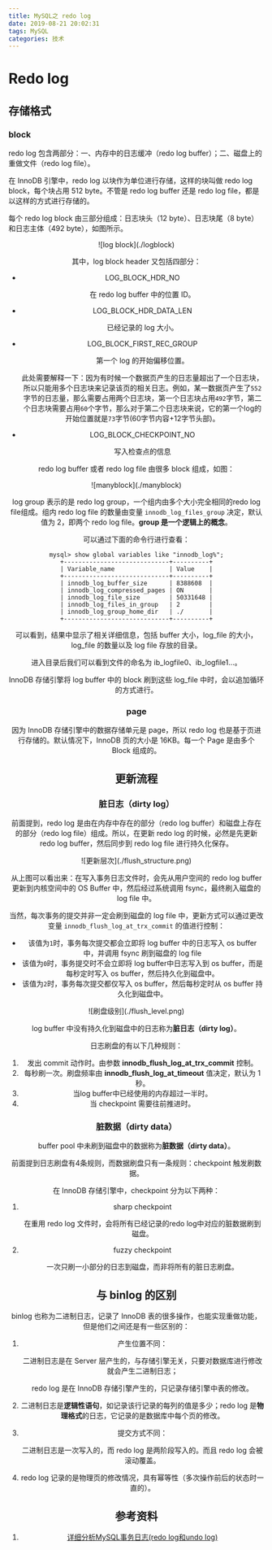 ```yaml
---
title: MySQL之 redo log
date: 2019-08-21 20:02:31
tags: MySQL
categories: 技术
---
```


# Redo log

## 存储格式

### block

redo log 包含两部分：一、内存中的日志缓冲（redo log buffer）；二、磁盘上的重做文件（redo log file）。

在 InnoDB 引擎中，redo log 以块作为单位进行存储，这样的块叫做 redo log block，每个块占用 512 byte。不管是 redo log buffer 还是 redo log file，都是以这样的方式进行存储的。

每个 redo log block 由三部分组成：日志块头（12 byte）、日志块尾（8 byte）和日志主体（492 byte），如图所示。

<div align=center>![log block](./logblock)

其中，log block header 又包括四部分：

- LOG_BLOCK_HDR_NO

  在 redo log buffer 中的位置 ID。

- LOG_BLOCK_HDR_DATA_LEN

  已经记录的 log 大小。

- LOG_BLOCK_FIRST_REC_GROUP

  第一个 log 的开始偏移位置。

  此处需要解释一下：因为有时候一个数据页产生的日志量超出了一个日志块，所以只能用多个日志块来记录该页的相关日志。例如，某一数据页产生了`552`字节的日志量，那么需要占用两个日志块，第一个日志块占用`492`字节，第二个日志块需要占用`60`个字节，那么对于第二个日志块来说，它的第一个log的开始位置就是`73`字节(60字节内容+12字节头部)。

- LOG_BLOCK_CHECKPOINT_NO

  写入检查点的信息

redo log  buffer 或者 redo log file  由很多 block 组成，如图：

<div align=center>![manyblock](./manyblock)



log group 表示的是 redo log group，一个组内由多个大小完全相同的redo log file组成。组内 redo log file 的数量由变量 `innodb_log_files_group` 决定，默认值为 2，即两个 redo log file。**group 是一个逻辑上的概念**。

可以通过下面的命令行进行查看：

```
mysql> show global variables like "innodb_log%";
+-----------------------------+----------+
| Variable_name               | Value    |
+-----------------------------+----------+
| innodb_log_buffer_size      | 8388608  |
| innodb_log_compressed_pages | ON       |
| innodb_log_file_size        | 50331648 |
| innodb_log_files_in_group   | 2        |
| innodb_log_group_home_dir   | ./       |
+-----------------------------+----------+
```

可以看到，结果中显示了相关详细信息，包括 buffer 大小，log_file 的大小，log_file 的数量以及 log file 存放的目录。

进入目录后我们可以看到文件的命名为 ib_logfile0、ib_logfile1...。

InnoDB 存储引擎将 log buffer 中的 block 刷到这些 log_file 中时，会以追加循环的方式进行。

### page

因为 InnoDB 存储引擎中的数据存储单元是 page，所以 redo log 也是基于页进行存储的。默认情况下，InnoDB 页的大小是 16KB。每一个 Page 是由多个 Block 组成的。

## 更新流程

### 脏日志（dirty log）

前面提到，redo log 是由在内存中存在的部分（redo log buffer）和磁盘上存在的部分（redo log file）组成。所以，在更新 redo log 的时候，必然是先更新 redo log buffer，然后同步到 redo log file 进行持久化保存。

<div align=center>![更新层次](./flush_structure.png)



从上图可以看出来：在写入事务日志文件时，会先从用户空间的 redo log buffer更新到内核空间中的 OS Buffer 中，然后经过系统调用 fsync，最终刷入磁盘的 log file 中。

当然，每次事务的提交并非一定会刷到磁盘的 log file 中，更新方式可以通过更改变量 `innodb_flush_log_at_trx_commit` 的值进行控制：

- 该值为`1`时，事务每次提交都会立即将 log buffer 中的日志写入 os buffer 中，并调用 fsync 刷到磁盘的 log file
- 该值为`0`时，事务提交时不会立即将 log buffer中日志写入到 os buffer，而是每秒定时写入 os buffer，然后持久化到磁盘中。
- 该值为`2`时，事务每次提交都仅写入 os buffer，然后每秒定时从 os buffer 持久化到磁盘中。

<div align=center>![刷盘级别](./flush_level.png)



log buffer 中没有持久化到磁盘中的日志称为**脏日志（dirty log）**。

日志刷盘的有以下几种规则：

1. 发出 commit 动作时。由参数 **innodb_flush_log_at_trx_commit**  控制。
2. 每秒刷一次。刷盘频率由 **innodb_flush_log_at_timeout** 值决定，默认为 1 秒。
3. 当log buffer中已经使用的内存超过一半时。
4. 当 checkpoint 需要往前推进时。

### 脏数据（dirty data）

buffer pool 中未刷到磁盘中的数据称为**脏数据（dirty data）**。

前面提到日志刷盘有4条规则，而数据刷盘只有一条规则：checkpoint 触发刷数据。

在 InnoDB 存储引擎中，checkpoint 分为以下两种：

1. sharp checkpoint

   在重用 redo log 文件时，会将所有已经记录的redo log中对应的脏数据刷到磁盘。

2. fuzzy checkpoint

   一次只刷一小部分的日志到磁盘，而非将所有的脏日志刷盘。

## 与 binlog 的区别

binlog 也称为二进制日志，记录了 InnoDB 表的很多操作，也能实现重做功能，但是他们之间还是有一些区别的：

1. 产生位置不同：

   二进制日志是在 Server 层产生的，与存储引擎无关，只要对数据库进行修改就会产生二进制日志；

   redo log 是在 InnoDB 存储引擎产生的，只记录存储引擎中表的修改。

2. 二进制日志是**逻辑性语句**，如记录该行记录的每列的值是多少；redo log 是**物理格式**的日志，它记录的是数据库中每个页的修改。

3. 提交方式不同：

   二进制日志是一次写入的，而 redo log 是两阶段写入的。而且 redo log 会被滚动覆盖。

4. redo log 记录的是物理页的修改情况，具有幂等性（多次操作前后的状态时一直的）。

## 参考资料

1. [详细分析MySQL事务日志(redo log和undo log)](https://juejin.im/entry/5ba0a254e51d450e735e4a1f)